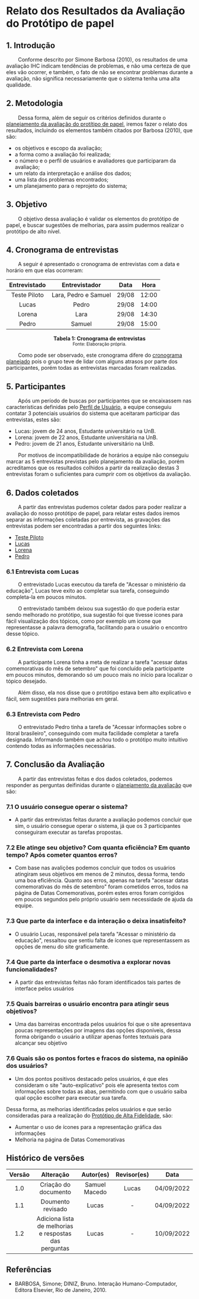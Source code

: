 # Relato dos Resultados da Avaliação do Protótipo de papel

## 1. Introdução

&emsp;&emsp; Conforme descrito por Simone Barbosa (2010), os resultados de uma avaliação IHC indicam tendências de problemas, e não uma certeza de que eles vão ocorrer, e também, o fato de não se encontrar problemas durante a avaliação, não significa necessariamente que o sistema tenha uma alta qualidade.

## 2. Metodologia
&emsp;&emsp; Dessa forma, além de seguir os critérios definidos durante o [planejamento da avaliação do protítipo de papel](./PlanejamentoAvaliPropPapelV2.md), iremos fazer o relato dos resultados, incluindo os elementos também citados por Barbosa (2010), que são:

- os objetivos e escopo da avaliação;
- a forma como a avaliação foi realizada;
- o número e o perfil de usuários e avaliadores que participaram da avaliação;
- um relato da interpretação e análise dos dados;
- uma lista dos problemas encontrados;
- um planejamento para o reprojeto do sistema;

## 3. Objetivo
&emsp;&emsp; O objetivo dessa avaliação é validar os elementos do protótipo de papel, e buscar sugestões de melhorias, para assim pudermos realizar o protótipo de alto nível.

## 4. Cronograma de entrevistas

&emsp;&emsp; A seguir é apresentado o cronograma de entrevistas com a data e horário em que elas ocorreram:

<center>

| Entrevistado |                Entrevistador               | Data |         Hora        |  
|:------:|:--------------------------------------:|:-----------:|:----------------------:|
|   Teste Piloto  |  Lara, Pedro e Samuel|    29/08    | 12:00 | 
|   Lucas  |  Pedro  |    29/08    | 14:00 | 
|   Lorena  |  Lara  |    29/08    | 14:30 |  
|   Pedro  |  Samuel  |    29/08    | 15:00 | 

</center>

<figcaption align='center'>
    <b>Tabela 1: Cronograma de entrevistas</b>
    <br><small>Fonte: Elaboração própria.</small>
</figcaption>

&emsp;&emsp; Como pode ser observado, este cronograma difere do [cronograma planejado](../../prototipo_papel_doc/PlanejamentoAvaliPropPapelV2/#7-cronograma-entrevistas) pois o grupo teve de lidar com alguns atrasos por parte dos participantes, porém todas as entrevistas marcadas foram realizadas.

## 5. Participantes

&emsp;&emsp; Após um período de buscas por participantes que se encaixassem nas características definidas pelo [Perfil de Usuário](../analiseRequisitos/perfilUsuario.md), a equipe conseguiu contatar 3 potenciais usuários do sistema que aceitaram participar das entrevistas, estes são:

- Lucas: jovem de 24 anos, Estudante universitário na UnB.
- Lorena: jovem de 22 anos, Estudante universitária na UnB.
- Pedro: jovem de 21 anos, Estudante universitário na UnB.

&emsp;&emsp; Por motivos de incompatibilidade de horários a equipe não conseguiu marcar as 5 entrevistas previstas pelo planejamento da avaliação, porém acreditamos que os resultados colhidos a partir da realização destas 3 entrevistas foram o suficientes para cumprir com os objetivos da avaliação.

## 6. Dados coletados

&emsp;&emsp; A partir das entrevistas pudemos coletar dados para poder realizar a avaliação do nosso protótipo de papel, para relatar estes dados iremos separar as informações coletadas por entrevista, as gravações das entrevistas podem ser encontradas a partir dos seguintes links:

- [Teste Piloto](./entrevistaLucas.md)
- [Lucas](./entrevistaLucas.md)
- [Lorena](./entrevistaLorena.md)
- [Pedro](./entrevistaPedro.md)

### 6.1 Entrevista com Lucas
&emsp;&emsp;  O entrevistado Lucas executou da tarefa de "Acessar o ministério da educação", Lucas teve exito ao completar sua tarefa, conseguindo completa-la em poucos minutos.

&emsp;&emsp; O entrevistado também deixou sua sugestão do que poderia estar sendo melhorado no protótipo, sua sugestão foi que tivesse icones para fácil visualização dos tópicos, como por exemplo um icone que representasse a palavra demografia, facilitando para o usuário o encontro desse tópico.

### 6.2 Entrevista com Lorena
&emsp;&emsp; A participante Lorena tinha a meta de realizar a tarefa "acessar datas comemorativas do mês de setembro" que foi concluído pela participante em poucos minutos, demorando só um pouco mais no início para localizar o tópico desejado.

&emsp;&emsp; Além disso, ela nos disse que o protótipo estava bem alto explicativo e fácil, sem sugestões para melhorias em geral.

### 6.3 Entrevista com Pedro
&emsp;&emsp; O entrevistado Pedro tinha a tarefa de "Acessar informações sobre o litoral brasileiro", conseguindo com muita facilidade completar a tarefa designada. Informando também que achou todo o protótipo muito intuitivo contendo todas as informações necessárias.


## 7. Conclusão da Avaliação
&emsp;&emsp; A partir das entrevistas feitas e dos dados coletados, podemos responder as perguntas deifinidas durante o [planejamento da avaliação](../../prototipo_papel_doc/PlanejamentoAvaliPropPapelV2/#5-perguntas-a-serem-respondidas-com-a-avaliacao) que são:

### 7.1 O usuário consegue operar o sistema?
- A partir das entrevistas feitas durante a avaliação podemos concluir que sim, o usuário consegue operar o sistema, já que os 3 participantes conseguiram executar as tarefas propostas.

### 7.2 Ele atinge seu objetivo? Com quanta eficiência? Em quanto tempo? Após cometer quantos erros?
- Com base nas avalições podemos concluir que todos os usuários atingiram seus objetivos em menos de 2 minutos, dessa forma, tendo uma boa eficiência. Quanto aos erros, apenas na tarefa "acessar datas comemorativas do mês de setembro" foram cometidos erros, todos na página de Datas Comemorativas, porém estes erros foram corrigidos em poucos segundos pelo próprio usuário sem necessidade de ajuda da equipe.

### 7.3 Que parte da interface e da interação o deixa insatisfeito?
- O usuário Lucas, responsável pela tarefa "Acessar o ministério da educação", ressaltou que sentiu falta de ícones que representassem as opções de menu do site graficamente.

### 7.4 Que parte da interface o desmotiva a explorar novas funcionalidades?
- A partir das entrevistas feitas não foram identificados tais partes de interface pelos usuários

### 7.5 Quais barreiras o usuário encontra para atingir seus objetivos?
- Uma das barreiras encontrada pelos usuários foi que o site apresentava poucas representações por imagens das opções disponíveis, dessa forma obrigando o usuário a utilizar apenas fontes textuais para alcançar seu objetivo

### 7.6 Quais são os pontos fortes e fracos do sistema, na opinião dos usuários?
- Um dos pontos positivos destacado pelos usuários, é que eles consideram o site "auto-explicativo" pois ele apresenta textos com informações sobre todas as abas, permitindo com que o usuário saiba qual opção escolher para executar sua tarefa. 

Dessa forma, as melhorias identificadas pelos usuários e que serão consideradas para a realização do [Protótipo de Alta Fidelidade](../prototipoAltaFidelidade/prototipoAlta.md), são:

- Aumentar o uso de ícones para a representação gráfica das informações
- Melhoria na página de Datas Comemorativas



## Histórico de versões

| Versão |                Alteração               | Autor(es) |         Revisor(es)        |  Data |
|:------:|:--------------------------------------:|:-----------:|:----------------------:|:-----:|
|   1.0  |  Criação do documento  |    Samuel Macedo    | Lucas| 04/09/2022 |
|   1.1  |  Doumento revisado  |   Lucas   | - | 04/09/2022 |
|   1.2  |  Adiciona lista de melhorias e respostas das perguntas  |   Lucas   | - | 10/09/2022 |


## Referências

- BARBOSA, Simone; DINIZ, Bruno. Interação Humano-Computador, Editora Elsevier, Rio de Janeiro, 2010.